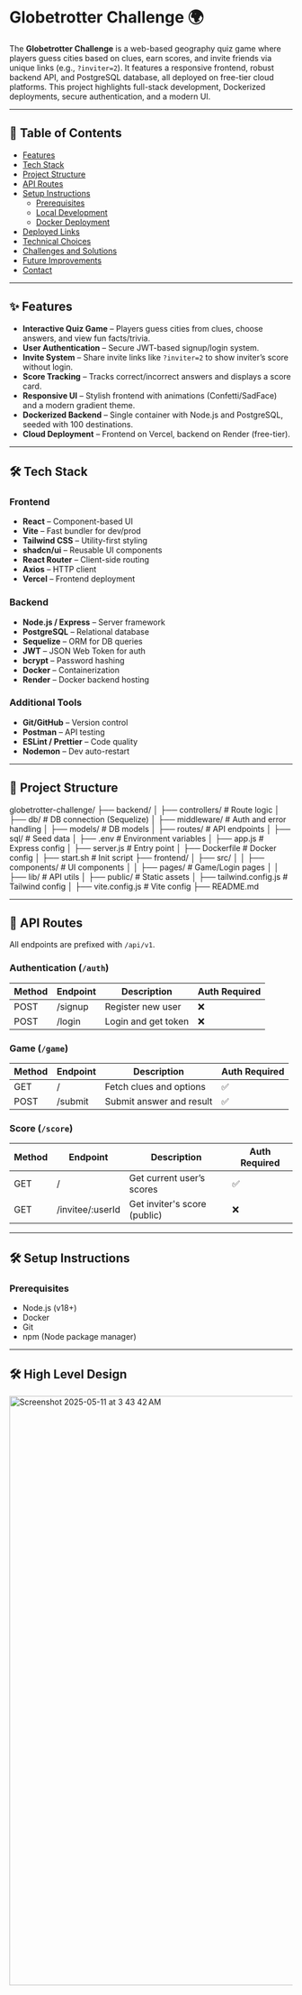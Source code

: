 # Globetrotter Challenge 🌍

The **Globetrotter Challenge** is a web-based geography quiz game where players guess cities based on clues, earn scores, and invite friends via unique links (e.g., `?inviter=2`). It features a responsive frontend, robust backend API, and PostgreSQL database, all deployed on free-tier cloud platforms. This project highlights full-stack development, Dockerized deployments, secure authentication, and a modern UI.

---

## 🧭 Table of Contents

- [Features](#features)
- [Tech Stack](#tech-stack)
- [Project Structure](#project-structure)
- [API Routes](#api-routes)
- [Setup Instructions](#setup-instructions)
  - [Prerequisites](#prerequisites)
  - [Local Development](#local-development)
  - [Docker Deployment](#docker-deployment)
- [Deployed Links](#deployed-links)
- [Technical Choices](#technical-choices)
- [Challenges and Solutions](#challenges-and-solutions)
- [Future Improvements](#future-improvements)
- [Contact](#contact)

---

## ✨ Features

- **Interactive Quiz Game** – Players guess cities from clues, choose answers, and view fun facts/trivia.
- **User Authentication** – Secure JWT-based signup/login system.
- **Invite System** – Share invite links like `?inviter=2` to show inviter’s score without login.
- **Score Tracking** – Tracks correct/incorrect answers and displays a score card.
- **Responsive UI** – Stylish frontend with animations (Confetti/SadFace) and a modern gradient theme.
- **Dockerized Backend** – Single container with Node.js and PostgreSQL, seeded with 100 destinations.
- **Cloud Deployment** – Frontend on Vercel, backend on Render (free-tier).

---

## 🛠️ Tech Stack

### Frontend

- **React** – Component-based UI
- **Vite** – Fast bundler for dev/prod
- **Tailwind CSS** – Utility-first styling
- **shadcn/ui** – Reusable UI components
- **React Router** – Client-side routing
- **Axios** – HTTP client
- **Vercel** – Frontend deployment

### Backend

- **Node.js / Express** – Server framework
- **PostgreSQL** – Relational database
- **Sequelize** – ORM for DB queries
- **JWT** – JSON Web Token for auth
- **bcrypt** – Password hashing
- **Docker** – Containerization
- **Render** – Docker backend hosting

### Additional Tools

- **Git/GitHub** – Version control
- **Postman** – API testing
- **ESLint / Prettier** – Code quality
- **Nodemon** – Dev auto-restart

---

## 📁 Project Structure

globetrotter-challenge/
├── backend/
│ ├── controllers/ # Route logic
│ ├── db/ # DB connection (Sequelize)
│ ├── middleware/ # Auth and error handling
│ ├── models/ # DB models
│ ├── routes/ # API endpoints
│ ├── sql/ # Seed data
│ ├── .env # Environment variables
│ ├── app.js # Express config
│ ├── server.js # Entry point
│ ├── Dockerfile # Docker config
│ ├── start.sh # Init script
├── frontend/
│ ├── src/
│ │ ├── components/ # UI components
│ │ ├── pages/ # Game/Login pages
│ │ ├── lib/ # API utils
│ ├── public/ # Static assets
│ ├── tailwind.config.js # Tailwind config
│ ├── vite.config.js # Vite config
├── README.md


---

## 📡 API Routes

All endpoints are prefixed with `/api/v1`.

### Authentication (`/auth`)

| Method | Endpoint  | Description             | Auth Required |
|--------|-----------|-------------------------|----------------|
| POST   | /signup   | Register new user       | ❌             |
| POST   | /login    | Login and get token     | ❌             |

### Game (`/game`)

| Method | Endpoint  | Description                 | Auth Required |
|--------|-----------|-----------------------------|----------------|
| GET    | /         | Fetch clues and options     | ✅             |
| POST   | /submit   | Submit answer and result    | ✅             |

### Score (`/score`)

| Method | Endpoint              | Description                      | Auth Required |
|--------|------------------------|----------------------------------|----------------|
| GET    | /                      | Get current user’s scores        | ✅             |
| GET    | /invitee/:userId       | Get inviter's score (public)     | ❌             |

---

## 🛠️ Setup Instructions

### Prerequisites

- Node.js (v18+)
- Docker
- Git
- npm (Node package manager)

---
## 🛠️ High Level Design
<img width="1046" alt="Screenshot 2025-05-11 at 3 43 42 AM" src="https://github.com/user-attachments/assets/3f25c17d-e7af-4566-baad-33fef39a1efa" />



